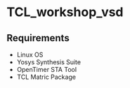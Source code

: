 # TCL_workshop_vsd
## Requirements 
- Linux OS
- Yosys Synthesis Suite
- OpenTimer STA Tool
- TCL Matric Package
